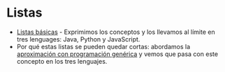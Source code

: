 # Listas

- [Listas básicas](/src/listas/basica/README.md) - Exprimimos los conceptos y los llevamos al límite en tres lenguages: Java, Python y JavaScript.
- Por qué estas listas se pueden quedar cortas: abordamos la [aproximación con programación genérica](/src/listas/generica/README.md) y vemos que pasa con este concepto en los tres lenguajes.
